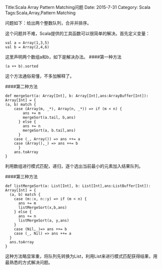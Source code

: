 Title:Scala Array Pattern Matching问题
Date: 2015-7-31 
Category: Scala
Tags:Scala,Array,Pattern Matching

问题如下：给出两个整数队列，合并并排序。

这个问题并不难，Scala提供的工具函数可以很简单的解决。首先定义变量：

	val a = Array(1,3,5)
    val b = Array(2,4,6)
这里声明两个数组a和b，如下是解决办法。
####第一种方法

	(a ++ b).sorted
这个方法通俗易懂，不多加解释了。

####第二种方法

	def mergeSort(a: Array[Int], b: Array[Int],ans:ArrayBuffer[Int]): Array[Int] = {
 	(a, b) match {
 		case (Array(m, _*), Array(n, _*)) => if (m < n) {
 			ans += m
 			mergeSort(a.tail, b,ans)
          } else {
            ans += n
            mergeSort(a, b.tail,ans)
          }
        case (_, Array()) => ans ++= a
      	case (Array(),_) => ans ++= b
          }
 		ans.toArray
	}

利用数组进行模式匹配，递归，逐个选出当前最小的元素加入结果队列。

####第三种方法

```
def listMergeSort(a: List[Int], b: List[Int],ans:ListBuffer[Int]): Array[Int] = {
  (a, b) match {
    case (m::x, n::y) => if (m < n) {
      ans += m
      listMergeSort(x,b,ans)
    } else {
      ans += n
      listMergeSort(a, y,ans)
    }
    case (Nil,_)=> ans ++= b
    case (_, Nil) => ans ++= a
  }
  ans.toArray
}

```
这种方法略显笨重，将队列先转换为List，利用List来进行模式匹配获得结果，用最熟悉的方式解决问题。
